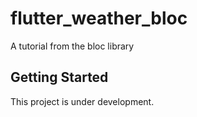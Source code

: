 # flutter_weather_bloc

A tutorial from the bloc library

## Getting Started

This project is under development.


